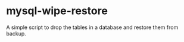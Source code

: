 # mysql-wipe-restore
A simple script to drop the tables in a database and restore them from backup. 
